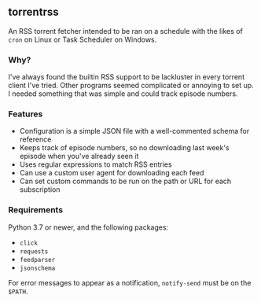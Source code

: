 ## torrentrss
An RSS torrent fetcher intended to be ran on a schedule with the likes of `cron` on Linux or Task Scheduler on Windows.

### Why?
I've always found the builtin RSS support to be lackluster in every torrent client I've tried. Other programs seemed complicated or annoying to set up. I needed something that was simple and could track episode numbers.

### Features
* Configuration is a simple JSON file with a well-commented schema for reference
* Keeps track of episode numbers, so no downloading last week's episode when you've already seen it
* Uses regular expressions to match RSS entries
* Can use a custom user agent for downloading each feed
* Can set custom commands to be run on the path or URL for each subscription

### Requirements
Python 3.7 or newer, and the following packages:

* `click`
* `requests`
* `feedparser`
* `jsonschema`

For error messages to appear as a notification, `notify-send` must be on the `$PATH`.

